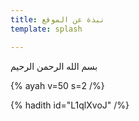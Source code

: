 ```yaml
---
title: نبذة عن الموقع
template: splash

---
```


بسم الله الرحمن الرحيم

{% ayah v=50 s=2 /%}
  
  
    

{% hadith  id="L1qlXvoJ" /%}

<!--stackedit_data:
eyJoaXN0b3J5IjpbNzUzMzE2NzEwLC0xNTg2NDY5Mjc0LC0xNz
k2NDM2MDI5LC0xMjYxODYxMDQ5LDMwMzc0MTQxNCwtMjAyNDE2
NDM4NV19
-->